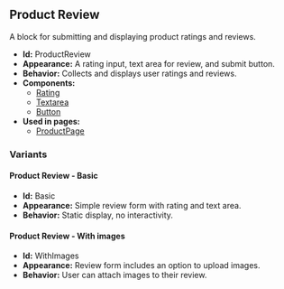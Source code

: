 ## Product Review
A block for submitting and displaying product ratings and reviews.
- **Id:** ProductReview
- **Appearance:** A rating input, text area for review, and submit button.
- **Behavior:** Collects and displays user ratings and reviews.
- **Components:**
  - [Rating](components.md#rating)
  - [Textarea](components.md#textarea)
  - [Button](components.md#button)
- **Used in pages:**
  - [ProductPage](pages.md#product-page)
### Variants
#### Product Review - **Basic**
- **Id:** Basic
- **Appearance:** Simple review form with rating and text area.
- **Behavior:** Static display, no interactivity.
#### Product Review - **With images**
- **Id:** WithImages
- **Appearance:** Review form includes an option to upload images.
- **Behavior:** User can attach images to their review.
